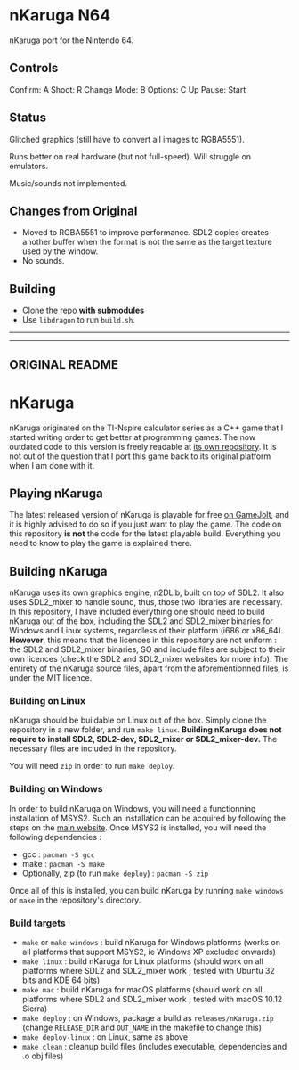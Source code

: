 # nKaruga N64

nKaruga port for the Nintendo 64.

## Controls

Confirm: A
Shoot: R
Change Mode: B
Options: C Up
Pause: Start

## Status

Glitched graphics (still have to convert all images to RGBA5551).

Runs better on real hardware (but not full-speed). Will struggle on emulators.

Music/sounds not implemented.

## Changes from Original

- Moved to RGBA5551 to improve performance. SDL2 copies creates another buffer when the format is not the same as the target texture used by the window.
- No sounds.

## Building

- Clone the repo **with submodules**
- Use `libdragon` to run `build.sh`.

---
---
## ORIGINAL README

# nKaruga

nKaruga originated on the TI-Nspire calculator series as a C++ game that I started writing order to get better at programming games. The now outdated code to this version is freely readable at [its own repository](https://github.com/matrefeytontias/nKaruga-deprecated-Nspire-version-). It is not out of the question that I port this game back to its original platform when I am done with it.

## Playing nKaruga

The latest released version of nKaruga is playable for free [on GameJolt](http://gamejolt.com/games/nkaruga/92026), and it is highly advised to do so if you just want to play the game. The code on this repository **is not** the code for the latest playable build.
Everything you need to know to play the game is explained there.

## Building nKaruga

nKaruga uses its own graphics engine, n2DLib, built on top of SDL2. It also uses SDL2_mixer to handle sound, thus, those two libraries are necessary. In this repository, I have included everything one should need to build nKaruga out of the box, including the SDL2 and SDL2_mixer binaries for Windows and Linux systems, regardless of their platform (i686 or x86_64). **However**, this means that the licences in this repository are not uniform : the SDL2 and SDL2_mixer binaries, SO and include files are subject to their own licences (check the SDL2 and SDL2_mixer websites for more info). The entirety of the nKaruga source files, apart from the aforementionned files, is under the MIT licence.

### Building on Linux

nKaruga should be buildable on Linux out of the box. Simply clone the repository in a new folder, and run `make linux`. **Building nKaruga does not require to install SDL2, SDL2-dev, SDL2_mixer or SDL2_mixer-dev.** The necessary files are included in the repository.

You will need `zip` in order to run `make deploy`.

### Building on Windows

In order to build nKaruga on Windows, you will need a functionning installation of MSYS2. Such an installation can be acquired by following the steps on the [main website](http://msys2.github.io/). Once MSYS2 is installed, you will need the following dependencies :

- gcc : `pacman -S gcc`
- make : `pacman -S make`
- Optionally, zip (to run `make deploy`) : `pacman -S zip`

Once all of this is installed, you can build nKaruga by running `make windows` or `make` in the repository's directory.

### Build targets

- `make` or `make windows` : build nKaruga for Windows platforms (works on all platforms that support MSYS2, ie Windows XP excluded onwards)
- `make linux` : build nKaruga for Linux platforms (should work on all platforms where SDL2 and SDL2_mixer work ; tested with Ubuntu 32 bits and KDE 64 bits)
- `make mac` : build nKaruga for macOS platforms (should work on all platforms where SDL2 and SDL2_mixer work ; tested with macOS 10.12 Sierra)
- `make deploy` : on Windows, package a build as `releases/nKaruga.zip` (change `RELEASE_DIR` and `OUT_NAME` in the makefile to change this)
- `make deploy-linux` : on Linux, same as above
- `make clean` : cleanup build files (includes executable, dependencies and .o obj files)
